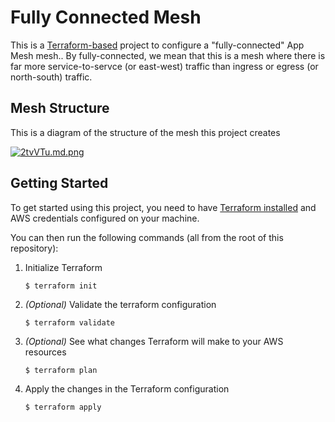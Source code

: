 # Fully Connected Mesh 

This is a [Terraform-based](https://www.terraform.io/) project to configure a "fully-connected" App Mesh mesh.. By fully-connected, we mean that this is a mesh where there is far more service-to-servce (or east-west) traffic than ingress or egress (or north-south) traffic.

## Mesh Structure

This is a diagram of the structure of the mesh this project creates

[![2tvVTu.md.png](https://iili.io/2tvVTu.md.png)](https://freeimage.host/i/2tvVTu)

## Getting Started

To get started using this project, you need to have [Terraform installed](https://learn.hashicorp.com/tutorials/terraform/install-cli?in=terraform/aws-get-started) and AWS credentials configured on your machine. 

You can then run the following commands (all from the root of this repository):

1. Initialize Terraform

    ```shell script
    $ terraform init 
    ```

2. _(Optional)_ Validate the terraform configuration

    ```shell script
    $ terraform validate
    ```
   
3. _(Optional)_ See what changes Terraform will make to your AWS resources

    ```shell script
    $ terraform plan
    ```
   
4. Apply the changes in the Terraform configuration
    ```shell script
    $ terraform apply
    ```
